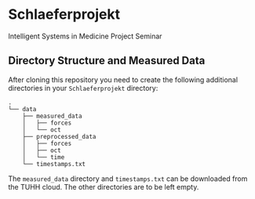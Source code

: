 # Schlaeferprojekt

Intelligent Systems in Medicine Project Seminar

## Directory Structure and Measured Data

After cloning this repository you need to create the following additional directories in your `Schlaeferprojekt` directory:
```
.
└── data
    ├── measured_data
    │   ├── forces
    │   └── oct
    ├── preprocessed_data
    │   ├── forces
    │   ├── oct
    │   └── time
    └── timestamps.txt
```

The `measured_data` directory and `timestamps.txt` can be downloaded from the TUHH cloud. The other directories are to be left empty.
